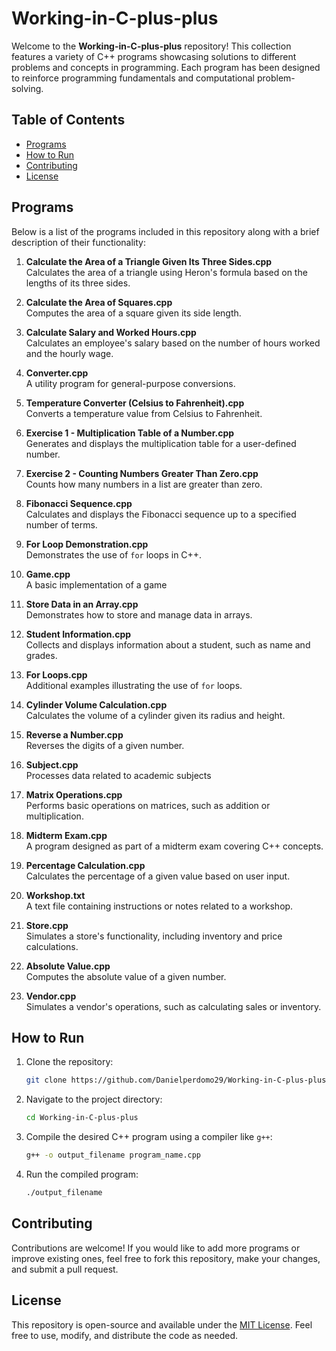 # Working-in-C-plus-plus

Welcome to the **Working-in-C-plus-plus** repository! This collection features a variety of C++ programs showcasing solutions to different problems and concepts in programming. Each program has been designed to reinforce programming fundamentals and computational problem-solving.

## Table of Contents
- [Programs](#programs)
- [How to Run](#how-to-run)
- [Contributing](#contributing)
- [License](#license)

## Programs
Below is a list of the programs included in this repository along with a brief description of their functionality:

1. **Calculate the Area of a Triangle Given Its Three Sides.cpp**  
   Calculates the area of a triangle using Heron's formula based on the lengths of its three sides.

2. **Calculate the Area of Squares.cpp**  
   Computes the area of a square given its side length.

3. **Calculate Salary and Worked Hours.cpp**  
   Calculates an employee's salary based on the number of hours worked and the hourly wage.

4. **Converter.cpp**  
   A utility program for general-purpose conversions.

5. **Temperature Converter (Celsius to Fahrenheit).cpp**  
   Converts a temperature value from Celsius to Fahrenheit.

6. **Exercise 1 - Multiplication Table of a Number.cpp**  
   Generates and displays the multiplication table for a user-defined number.

7. **Exercise 2 - Counting Numbers Greater Than Zero.cpp**  
   Counts how many numbers in a list are greater than zero.

8. **Fibonacci Sequence.cpp**  
   Calculates and displays the Fibonacci sequence up to a specified number of terms.

9. **For Loop Demonstration.cpp**  
   Demonstrates the use of `for` loops in C++.

10. **Game.cpp**  
   A basic implementation of a game

11. **Store Data in an Array.cpp**  
   Demonstrates how to store and manage data in arrays.

12. **Student Information.cpp**  
   Collects and displays information about a student, such as name and grades.

13. **For Loops.cpp**  
   Additional examples illustrating the use of `for` loops.

14. **Cylinder Volume Calculation.cpp**  
   Calculates the volume of a cylinder given its radius and height.

15. **Reverse a Number.cpp**  
   Reverses the digits of a given number.

16. **Subject.cpp**  
   Processes data related to academic subjects 

17. **Matrix Operations.cpp**  
   Performs basic operations on matrices, such as addition or multiplication.

18. **Midterm Exam.cpp**  
   A program designed as part of a midterm exam covering C++ concepts.

19. **Percentage Calculation.cpp**  
   Calculates the percentage of a given value based on user input.

20. **Workshop.txt**  
   A text file containing instructions or notes related to a workshop.

21. **Store.cpp**  
   Simulates a store's functionality, including inventory and price calculations.

22. **Absolute Value.cpp**  
   Computes the absolute value of a given number.

23. **Vendor.cpp**  
   Simulates a vendor's operations, such as calculating sales or inventory.

## How to Run

1. Clone the repository:
   ```bash
   git clone https://github.com/Danielperdomo29/Working-in-C-plus-plus.git
   ```
2. Navigate to the project directory:
   ```bash
   cd Working-in-C-plus-plus
   ```
3. Compile the desired C++ program using a compiler like `g++`:
   ```bash
   g++ -o output_filename program_name.cpp
   ```
4. Run the compiled program:
   ```bash
   ./output_filename
   ```

## Contributing
Contributions are welcome! If you would like to add more programs or improve existing ones, feel free to fork this repository, make your changes, and submit a pull request.

## License
This repository is open-source and available under the [MIT License](LICENSE). Feel free to use, modify, and distribute the code as needed.
